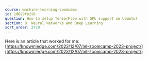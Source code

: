 ```yaml
---
course: machine-learning-zoomcamp
id: 1d629fe258
question: How to setup TensorFlow with GPU support on Ubuntu?
section: 8. Neural Networks and Deep Learning
sort_order: 2720
---
```


Here is an article that worked for me: [https://knowmledge.com/2023/12/07/ml-zoomcamp-2023-project/](https://knowmledge.com/2023/12/07/ml-zoomcamp-2023-project/)

